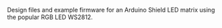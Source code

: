 Design files and example firmware for an Arduino Shield LED matrix using the popular RGB LED WS2812.
